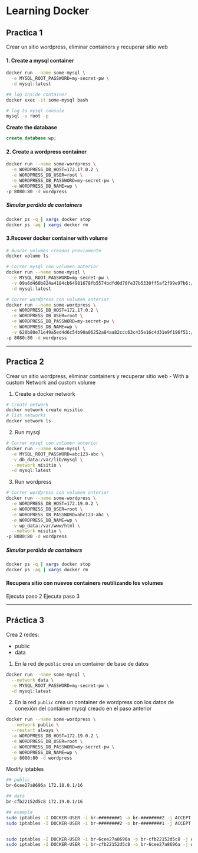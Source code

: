 Learning Docker
=======

## Practica 1

Crear un sitio wordpress, eliminar containers y recuperar sitio web

#### 1. Create a mysql container

```bash
docker run --name some-mysql \
  -e MYSQL_ROOT_PASSWORD=my-secret-pw \
  -d mysql:latest

## log inside container
docker exec -it some-mysql bash

# log to mysql console
mysql -u root -p
```

**Create the database**

```sql
create database wp;
```

#### 2. Create a wordpress container

```bash
docker run --name some-wordpress \
  -e WORDPRESS_DB_HOST=172.17.0.2 \
  -e WORDPRESS_DB_USER=root \
  -e WORDPRESS_DB_PASSWORD=my-secret-pw \
  -e WORDPRESS_DB_NAME=wp \
-p 8080:80 -d wordpress 
```

##### Simular perdida de containers

```bash
docker ps -q | xargs docker stop
docker ps -aq | xargs docker rm
```

#### 3.Recover docker container with volume

```bash
# Buscar volumes creados previamente
docker volume ls

# Correr mysql con volumen anterior
docker run --name some-mysql \
  -e MYSQL_ROOT_PASSWORD=my-secret-pw \
  -v 09a6d460b824a4184cb64981678fb5574bdfd0d70fe37b5330ff5af2f99e97b6:/var/lib/mysql \
  -d mysql:latest

# Correr wordpress con volumen anterior
docker run --name some-wordpress \
  -e WORDPRESS_DB_HOST=172.17.0.2 \
  -e WORDPRESS_DB_USER=root \
  -e WORDPRESS_DB_PASSWORD=my-secret-pw \
  -e WORDPRESS_DB_NAME=wp \
  -v 620b80e71e49a5ed4d6c54b90a06252a84aa82ccc63c435e16c4d31e9f196f51:/var/www/html \
-p 8080:80 -d wordpress 
```

-------

## Practica 2


Crear un sitio wordpress, eliminar containers y recuperar sitio web - With a custom Network and custom volume


1. Create a docker network

```bash
# Create network
docker network create misitio
# list networks
docker network ls
```

2. Run mysql

```bash
# Correr mysql con volumen anterior
docker run --name some-mysql \
  -e MYSQL_ROOT_PASSWORD=abc123-abc \
  -v db_data:/var/lib/mysql \
  --network misitio \
  -d mysql:latest
```

3. Run wordpress

```bash
# Correr wordpress con volumen anterior
docker run --name some-wordpress \
  -e WORDPRESS_DB_HOST=172.19.0.2 \
  -e WORDPRESS_DB_USER=root \
  -e WORDPRESS_DB_PASSWORD=abc123-abc \
  -e WORDPRESS_DB_NAME=wp \
  -v wp_data:/var/www/html \
  --network misitio \
-p 8080:80 -d wordpress 
```

##### Simular perdida de containers

```bash
docker ps -q | xargs docker stop
docker ps -aq | xargs docker rm
```

#### Recupera sitio con nuevos containers reutilizando los volumes

Ejecuta paso 2
Ejecuta paso 3

---------

## Práctica 3

Crea 2 redes:

- public
- data

1. En la red de `public` crea un container de base de datos

```bash
docker run --name some-mysql \
  --network data \
  -e MYSQL_ROOT_PASSWORD=my-secret-pw \
  -d mysql:latest
```

2. En la red `public` crea un container de wordpress con los datos de conexión del container mysql creado en el paso anterior

```bash
docker run --name some-wordpress \
  --network public \
  --restart always \
  -e WORDPRESS_DB_HOST=172.19.0.2 \
  -e WORDPRESS_DB_USER=root \
  -e WORDPRESS_DB_PASSWORD=my-secret-pw \
  -e WORDPRESS_DB_NAME=wp \
  -p 8080:80 -d wordpress 
```

Modify iptables

```bash
## public
br-6cee27a8696a 172.18.0.1/16

## data
br-cfb22152d5c8 172.19.0.1/16

## example
sudo iptables -I DOCKER-USER -i br-########1 -o br-########2 -j ACCEPT
sudo iptables -I DOCKER-USER -i br-########2 -o br-########1 -j ACCEPT


sudo iptables -I DOCKER-USER -i br-6cee27a8696a -o br-cfb22152d5c8 -j ACCEPT
sudo iptables -I DOCKER-USER -i br-cfb22152d5c8 -o br-6cee27a8696a -j ACCEPT

```

